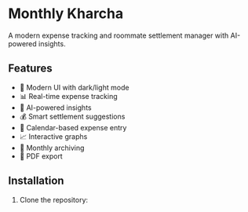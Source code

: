 # Monthly Kharcha

A modern expense tracking and roommate settlement manager with AI-powered insights.

## Features
- 🎯 Modern UI with dark/light mode
- 📊 Real-time expense tracking
- 🤖 AI-powered insights
- 💰 Smart settlement suggestions
- 📅 Calendar-based expense entry
- 📈 Interactive graphs
- 🔄 Monthly archiving
- 📑 PDF export

## Installation

1. Clone the repository: 